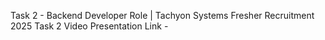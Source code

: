 Task 2 - Backend Developer Role | Tachyon Systems Fresher Recruitment 2025
Task 2 Video Presentation Link - 
